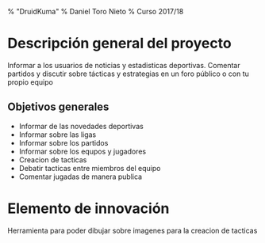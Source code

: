 % "DruidKuma"
% Daniel Toro Nieto
% Curso 2017/18

# Descripción general del proyecto

Informar a los usuarios de noticias y estadisticas deportivas.
Comentar partidos y discutir sobre tácticas y estrategias en un foro público o con tu propio equipo

## Objetivos generales

* Informar de las novedades deportivas
* Informar sobre las ligas 
* Informar sobre los partidos
* Informar sobre los equpos y jugadores
* Creacion de tacticas
* Debatir tacticas entre miembros del equipo
* Comentar jugadas de manera publica

# Elemento de innovación

Herramienta para poder dibujar sobre imagenes para la creacion de tacticas
